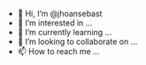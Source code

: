 - 👋 Hi, I’m @jhoansebast
- 👀 I’m interested in ...
- 🌱 I’m currently learning ...
- 💞️ I’m looking to collaborate on ...
- 📫 How to reach me ...

<!---
jhoansebast/jhoansebast is a ✨ special ✨ repository because its `README.md` (this file) appears on your GitHub profile.
You can click the Preview link to take a look at your changes.
--->
